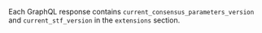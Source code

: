 Each GraphQL response contains `current_consensus_parameters_version` and `current_stf_version` in the `extensions` section.